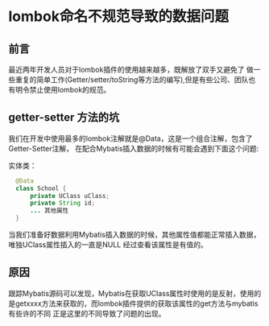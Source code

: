 # lombok命名不规范导致的数据问题

## 前言
最近两年开发人员对于lombok插件的使用越来越多，既解放了双手又避免了
做一些重复的简单工作(Getter/setter/toString等方法的编写),但是有些公司、团队也有明令禁止使用lombok的规范。

## getter-setter 方法的坑
我们在开发中使用最多的lombok注解就是@Data，这是一个组合注解，包含了Getter-Setter注解，
在配合Mybatis插入数据的时候有可能会遇到下面这个问题:

实体类：
```` java
  @Data
  class School {
      private UClass uClass;
      private String id;
      ... 其他属性
  }
````
当我们准备好数据利用Mybatis插入数据的时候，其他属性值都能正常插入数据，唯独UClass属性插入的一直是NULL
经过查看该属性是有值的。

## 原因
跟踪Mybatis源码可以发现，Mybatis在获取UClass属性时使用的是反射，使用的是getxxxx方法来获取的，而lombok插件提供的获取该属性的get方法与mybatis有些许的不同
正是这里的不同导致了问题的出现。



